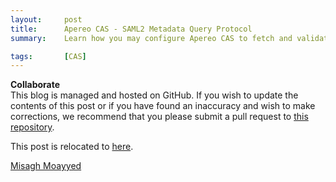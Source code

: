 ```yaml
---
layout:     post
title:      Apereo CAS - SAML2 Metadata Query Protocol
summary:    Learn how you may configure Apereo CAS to fetch and validate SAML2 metadata for service providers from InCommon's MDQ server using the metadata query protocol.

tags:       [CAS]
---
```


<div class="alert alert-success">
<strong>Collaborate</strong><br/>This blog is managed and hosted on GitHub. If you wish to update the contents of this post or if you have found an inaccuracy and wish to make corrections, we recommend that you please submit a pull request to <a href="https://github.com/apereo/apereo.github.io">this repository</a>.
</div>

This post is relocated to [here](https://fawnoos.com/2019/04/12/cas61x-saml-idp-mdq/).

[Misagh Moayyed](https://fawnoos.com)
